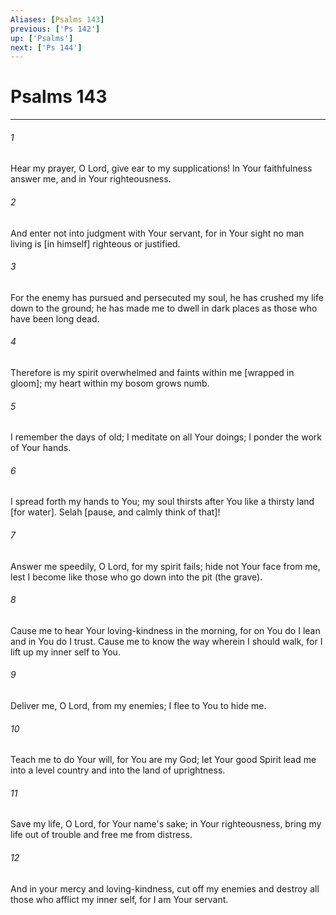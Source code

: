 ```yaml
---
Aliases: [Psalms 143]
previous: ['Ps 142']
up: ['Psalms']
next: ['Ps 144']
---
```

# Psalms 143

***














###### 1 






Hear my prayer, O Lord, give ear to my supplications! In Your faithfulness answer me, and in Your righteousness. 













###### 2 






And enter not into judgment with Your servant, for in Your sight no man living is [in himself] righteous or justified. 













###### 3 






For the enemy has pursued and persecuted my soul, he has crushed my life down to the ground; he has made me to dwell in dark places as those who have been long dead. 













###### 4 






Therefore is my spirit overwhelmed and faints within me [wrapped in gloom]; my heart within my bosom grows numb. 













###### 5 






I remember the days of old; I meditate on all Your doings; I ponder the work of Your hands. 













###### 6 






I spread forth my hands to You; my soul thirsts after You like a thirsty land [for water]. Selah [pause, and calmly think of that]! 













###### 7 






Answer me speedily, O Lord, for my spirit fails; hide not Your face from me, lest I become like those who go down into the pit (the grave). 













###### 8 






Cause me to hear Your loving-kindness in the morning, for on You do I lean and in You do I trust. Cause me to know the way wherein I should walk, for I lift up my inner self to You. 













###### 9 






Deliver me, O Lord, from my enemies; I flee to You to hide me. 













###### 10 






Teach me to do Your will, for You are my God; let Your good Spirit lead me into a level country and into the land of uprightness. 













###### 11 






Save my life, O Lord, for Your name's sake; in Your righteousness, bring my life out of trouble and free me from distress. 













###### 12 






And in your mercy and loving-kindness, cut off my enemies and destroy all those who afflict my inner self, for I am Your servant.
